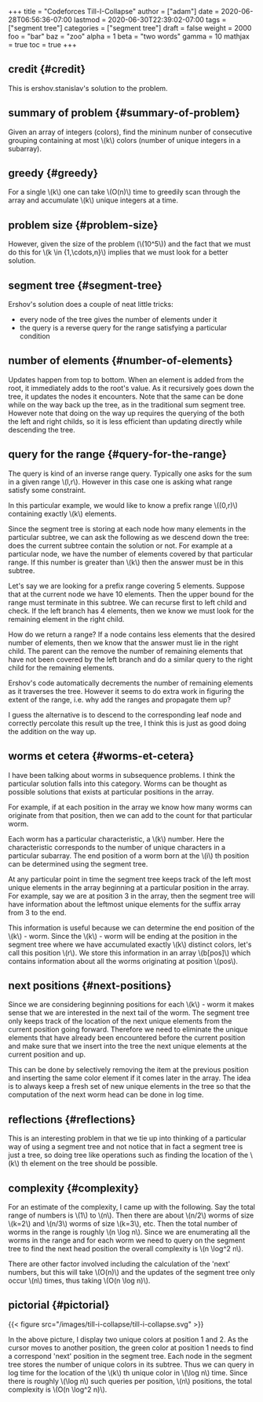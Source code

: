 +++
title = "Codeforces Till-I-Collapse"
author = ["adam"]
date = 2020-06-28T06:56:36-07:00
lastmod = 2020-06-30T22:39:02-07:00
tags = ["segment tree"]
categories = ["segment tree"]
draft = false
weight = 2000
foo = "bar"
baz = "zoo"
alpha = 1
beta = "two words"
gamma = 10
mathjax = true
toc = true
+++

## credit {#credit}

This is ershov.stanislav's solution to the problem.


## summary of problem {#summary-of-problem}

Given an array of integers (colors), find the mininum nunber of consecutive
grouping containing at most \\(k\\) colors (number of unique integers in a
subarray).


## greedy {#greedy}

For a single \\(k\\) one can take \\(O(n)\\) time to greedily scan through the array and
accumulate \\(k\\) unique integers at a time.


## problem size {#problem-size}

However, given the size of the problem (\\(10^5\\)) and the fact that we
must do this for \\(k \in {1,\cdots,n}\\) implies that we must look for a better
solution.


## segment tree {#segment-tree}

Ershov's solution does a couple of neat little tricks:

-   every node of the tree gives the number of elements under it
-   the query is a reverse query for the range satisfying a particular condition


## number of elements {#number-of-elements}

Updates happen from top to bottom.  When an element is added from the root, it
immediately adds to the root's value.  As it recursively goes down the tree, it
updates the nodes it encounters.  Note that the same can be done while on the
way back up the tree, as in the traditional sum segment tree.  However note that
doing on the way up requires the querying of the both the left and right childs,
so it is less efficient than updating directly while descending the tree.


## query for the range {#query-for-the-range}

The query is kind of an inverse range query.  Typically one asks for the
sum in a given range \\(l,r\\).  However in this case one is asking what range
satisfy some constraint.

In this particular example, we would like to know a prefix range \\((0,r)\\)
containing exactly \\(k\\) elements.

Since the segment tree is storing at each node how many elements in the
particular subtree, we can ask the following as we descend down the tree: does
the current subtree contain the solution or not. For example at a particular
node, we have the number of elements covered by that particular range.  If
this number is greater than \\(k\\) then the answer must be in this subtree.

Let's say we are looking for a prefix range covering 5 elements. Suppose that at
the current node we have 10 elements. Then the upper bound for the range must
terminate in this subtree. We can recurse first to left child and check. If the
left branch has 4 elements, then we know we must look for the remaining element
in the right child.

How do we return a range? If a node contains less elements that the desired
number of elements, then we know that the answer must lie in the right child.
The parent can the remove the number of remaining elements that have not been
covered by the left branch and do a similar query to the right child for the
remaining elements.

Ershov's code automatically decrements the number of remaining elements as
it traverses the tree.  However it seems to do extra work in figuring the
extent of the range, i.e. why add the ranges and propagate them up?

I guess the alternative is to descend to the corresponding leaf node and
correctly percolate this result up the tree, I think this is just as good
doing the addition on the way up.


## worms et cetera {#worms-et-cetera}

I have been talking about worms in subsequence problems.  I think
the particular solution falls into this category.  Worms can be thought as
possible solutions that exists at particular positions in the array.

For example, if at each position in the array we know how many worms
can originate from that position, then we can add to the count for that
particular worm.

Each worm has a particular characteristic, a \\(k\\) number.  Here the
characteristic corresponds to the number of unique characters in a
particular subarray.  The end position of a worm born at the \\(i\\) th
position can be determined using the segment tree.

At any particular point in time the segment tree keeps track of the
left most unique elements in the array beginning at a particular position
in the array.  For example, say we are at position 3 in the array, then
the segment tree will have information about the leftmost unique elements
for the suffix array from 3 to the end.

This information is useful because we can determine the end position of the
\\(k\\) - worm. Since the \\(k\\) - worm will be ending at the position in the segment
tree where we have accumulated exactly \\(k\\) distinct colors, let's call this
position \\(r\\). We store this information in an array \\(b[pos]\\) which contains
information about all the worms originating at position \\(pos\\).


## next positions {#next-positions}

Since we are considering beginning positions for each \\(k\\) - worm it makes sense
that we are interested in the next tail of the worm.  The segment tree only
keeps track of the location of the next unique elements from the current
position going forward.  Therefore we need to eliminate the unique elements
that have already been encountered before the current position and make
sure that we insert into the tree the next unique elements at the current
position and up.

This can be done by selectively removing the item at the previous position and
inserting the same color element if it comes later in the array. The idea is to
always keep a fresh set of new unique elements in the tree so that the
computation of the next worm head can be done in log time.


## reflections {#reflections}

This is an interesting problem in that we tie up into thinking of a
particular way of using a segment tree and not notice that in fact a segment
tree is just a tree, so doing tree like operations such as finding the location
of the \\(k\\) th element on the tree should be possible.


## complexity {#complexity}

For an estimate of the complexity, I came up with the following.  Say the
total range of numbers is \\(1\\) to \\(n\\).  Then there are about \\(n/2\\) worms of
size \\(k=2\\) and \\(n/3\\) worms of size \\(k=3\\), etc.  Then the total number of
worms in the range is roughly \\(n \log n\\).  Since we are enumerating all the
worms in the range and for each worm we need to query on the segment tree
to find the next head position the overall complexity is \\(n \log^2 n\\).

There are other factor involved including the calculation of the 'next'
numbers, but this will take \\(O(n)\\) and the updates of the segment tree
only occur \\(n\\) times, thus taking \\(O(n \log n)\\).


## pictorial {#pictorial}

{{< figure src="/images/till-i-collapse/till-i-collapse.svg" >}}

In the above picture, I display two unique colors at position 1 and 2.
As the cursor moves to another position, the green color at position 1
needs to find a correspond 'next' position in the segment tree.  Each
node in the segment tree stores the number of unique colors in its
subtree.  Thus we can query in log time for the location of the \\(k\\) th
unique color in \\(\log n\\) time.  Since there is roughly \\(\log n\\) such
queries per position, \\(n\\) positions, the total complexity is
\\(O(n \log^2 n)\\).
